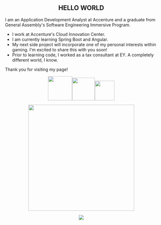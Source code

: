 ## <center> **HELLO WORLD** </center>

I am an Application Development Analyst at Accenture and a graduate from General Assembly's Software Engineering Immersive Program.

* I work at Accenture's Cloud Innovation Center.
* I am currently learning Spring Boot and Angular.
* My next side project will incorporate one of my personal interests within gaming. I'm excited to share this with you soon!
* Prior to learning code, I worked as a tax consultant at EY. A completely different world, I know.

Thank you for visiting my page!
<br>
<p align="center">
<a href=https://www.linkedin.com/in/salimaharun/><img src=https://img.shields.io/badge/LinkedIn-0077B5?style=for-the-badge&logo=linkedin&logoColor=white style="width: 80px;"></a><a href=https://salima.netlify.app><img src=https://img.shields.io/badge/website-000000?style=for-the-badge&logo=About.me&logoColor=white style="width: 75px;"></a><a href=mailto:salima.harun@gmail.com><img src=https://img.shields.io/badge/Gmail-D14836?style=for-the-badge&logo=gmail&logoColor=white style="width: 65px;"></a>
</p>
<p align="center">
<img src="https://github-readme-stats.vercel.app/api?username=nerasan&show_icons=true&count_private=true&theme=dark" width="350">
</p>
<p align="center">
<img src="https://github-readme-stats.vercel.app/api/top-langs/?username=nerasan&layout=compact&theme=dark">
</p>
